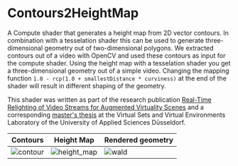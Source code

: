 # Contours2HeightMap
A Compute shader that generates a height map from 2D vector contours. In combination with a tesselation shader this can be used to generate three-dimensional geometry out of two-dimensional polygons. 
We extracted contours out of a video with OpenCV and used these contours as input for the compute shader. Using the height map with a tesselation shader you get a three-dimensional geometry out of a simple video.
Changing the mapping function `1.0 - rcp(1.0 + smallestDistance * curviness)` at the end of the shader will result in different shaping of the geometry.

This shader was written as part of the research publication [Real-Time Relighting of Video Streams for Augmented Virtuality Scenes](https://vsvr.medien.hs-duesseldorf.de/publications/gi-vrar2021-relighting/) and a corresponding [master's thesis](https://vsvr.medien.hs-duesseldorf.de/education/diplom/2021/davin-master2021.html) at the Virtual Sets and Virtual Environments Laboratory of the University of Applied Sciences Düsseldorf.

| Contours | Height Map | Rendered geometry |
| --- | --- | --- |
|![contour](https://user-images.githubusercontent.com/18415215/109659645-2c996e00-7b68-11eb-9fbb-36491a0db6e9.gif)|![height_map](https://user-images.githubusercontent.com/18415215/109654972-1341f300-7b63-11eb-8a35-9a8d28d6a9a0.gif)|![wald](https://user-images.githubusercontent.com/18415215/109654981-14732000-7b63-11eb-8e4c-de145747146e.gif)
